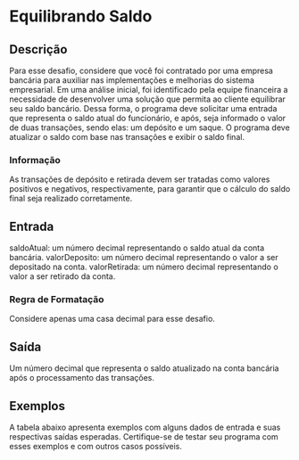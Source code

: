 # Equilibrando Saldo

## Descrição

Para esse desafio, considere que você foi contratado por uma empresa bancária para auxiliar nas implementações e melhorias do sistema empresarial. Em uma análise inicial, foi identificado pela equipe financeira a necessidade de desenvolver uma solução que permita ao cliente equilibrar seu saldo bancário. Dessa forma, o programa deve solicitar uma entrada que representa o saldo atual do funcionário, e após, seja informado o valor de duas transações, sendo elas: um depósito e um saque. O programa deve atualizar o saldo com base nas transações e exibir o saldo final.

### Informação

As transações de depósito e retirada devem ser tratadas como valores positivos e negativos, respectivamente, para garantir que o cálculo do saldo final seja realizado corretamente.

## Entrada

saldoAtual: um número decimal representando o saldo atual da conta bancária.
valorDeposito: um número decimal representando o valor a ser depositado na conta.
valorRetirada: um número decimal representando o valor a ser retirado da conta.

### Regra de Formatação

Considere apenas uma casa decimal para esse desafio.

## Saída

 Um número decimal que representa o saldo atualizado na conta bancária após o processamento das transações.

## Exemplos

A tabela abaixo apresenta exemplos com alguns dados de entrada e suas respectivas saídas esperadas. Certifique-se de testar seu programa com esses exemplos e com outros casos possíveis.
